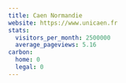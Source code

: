 ```yaml
---
title: Caen Normandie
website: https://www.unicaen.fr
stats:
  visitors_per_month: 2500000
  average_pageviews: 5.16
carbon:
  home: 0
  legal: 0
---
```


